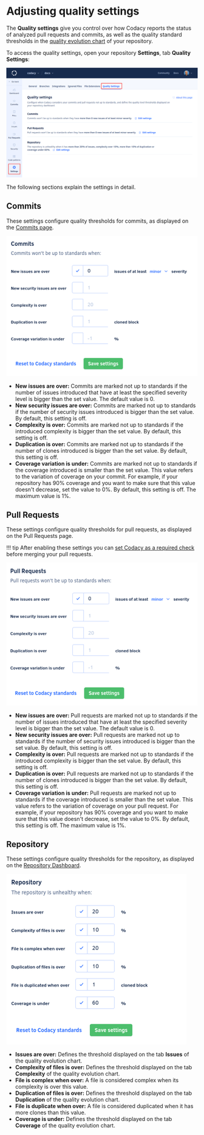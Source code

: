# Adjusting quality settings

The **Quality settings** give you control over how Codacy reports the status of analyzed pull requests and commits, as well as the quality standard thresholds in the [quality evolution chart](../repositories/repository-dashboard.md#quality-evolution-chart) of your repository.

To access the quality settings, open your repository **Settings**, tab **Quality Settings**:

![Quality settings](images/quality-settings.png)

The following sections explain the settings in detail.

## Commits

These settings configure quality thresholds for commits, as displayed on the [Commits page](../repositories/commits.md).

![Quality settings for commits](images/quality-settings-commits.png)

-   **New issues are over:** Commits are marked not up to standards if the number of issues introduced that have at least the specified severity level is bigger than the set value. The default value is 0.
-   **New security issues are over:** Commits are marked not up to standards if the number of security issues introduced is bigger than the set value. By default, this setting is off.
-   **Complexity is over:** Commits are marked not up to standards if the introduced complexity is bigger than the set value. By default, this setting is off.
-   **Duplication is over:** Commits are marked not up to standards if the number of clones introduced is bigger than the set value. By default, this setting is off.
-   **Coverage variation is under:** Commits are marked not up to standards if the coverage introduced is smaller than the set value. This value refers to the variation of coverage on your commit. For example, if your repository has 90% coverage and you want to make sure that this value doesn't decrease, set the value to 0%. By default, this setting is off. The maximum value is 1%.

## Pull Requests

These settings configure quality thresholds for pull requests, as displayed on the Pull Requests page.

!!! tip
    After enabling these settings you can [set Codacy as a required check](../faq/repositories/how-do-i-set-codacy-as-a-required-check-to-merge-prs.md) before merging your pull requests.

![Quality settings for pull requests](images/quality-settings-pull-requests.png)

-   **New issues are over:** Pull requests are marked not up to standards if the number of issues introduced that have at least the specified severity level is bigger than the set value. The default value is 0.
-   **New security issues are over:** Pull requests are marked not up to standards if the number of security issues introduced is bigger than the set value. By default, this setting is off.
-   **Complexity is over:** Pull requests are marked not up to standards if the introduced complexity is bigger than the set value. By default, this setting is off.
-   **Duplication is over:** Pull requests are marked not up to standards if the number of clones introduced is bigger than the set value. By default, this setting is off.
-   **Coverage variation is under:** Pull requests are marked not up to standards if the coverage introduced is smaller than the set value. This value refers to the variation of coverage on your pull request. For example, if your repository has 90% coverage and you want to make sure that this value doesn't decrease, set the value to 0%. By default, this setting is off. The maximum value is 1%.

## Repository

These settings configure quality thresholds for the repository, as displayed on the [Repository Dashboard](../repositories/repository-dashboard.md).

![Quality settings for the repository](images/quality-settings-repository.png)

-   **Issues are over:** Defines the threshold displayed on the tab **Issues** of the quality evolution chart.
-   **Complexity of files is over:** Defines the threshold displayed on the tab **Complexity** of the quality evolution chart.
-   **File is complex when over:** A file is considered complex when its complexity is over this value.
-   **Duplication of files is over:** Defines the threshold displayed on the tab **Duplication** of the quality evolution chart.
-   **File is duplicate when over:** A file is considered duplicated when it has more clones than this value.
-   **Coverage is under:** Defines the threshold displayed on the tab **Coverage** of the quality evolution chart.
